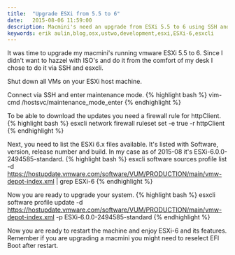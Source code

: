 ```yaml
---
title:  "Upgrade ESXi from 5.5 to 6"
date:   2015-08-06 11:59:00
description: Macmini's need an upgrade from ESXi 5.5 to 6 using SSH and esxcli
keywords: erik aulin,blog,osx,ustwo,development,esxi,ESXi-6,esxcli
---
```


It was time to upgrade my macmini's running vmware ESXi 5.5 to 6.
Since I didn't want to hazzel with ISO's and do it from the comfort of my desk I chose to do it via SSH and esxcli.

Shut down all VMs on your ESXi host machine.

Connect via SSH and enter maintenance mode.
{% highlight bash %}
vim-cmd /hostsvc/maintenance_mode_enter
{% endhighlight %}

To be able to download the updates you need a firewall rule for httpClient.
{% highlight bash %}
esxcli network firewall ruleset set -e true -r httpClient
{% endhighlight %}

Next, you need to list the ESXi 6.x files available. It's listed with Software, version, release number and build. In my case as of 2015-08 it's ESXi-6.0.0-2494585-standard.
{% highlight bash %}
esxcli software sources profile list -d https://hostupdate.vmware.com/software/VUM/PRODUCTION/main/vmw-depot-index.xml | grep ESXi-6
{% endhighlight %}

Now you are ready to upgrade your system.
{% highlight bash %}
esxcli software profile update -d https://hostupdate.vmware.com/software/VUM/PRODUCTION/main/vmw-depot-index.xml -p ESXi-6.0.0-2494585-standard
{% endhighlight %}

Now you are ready to restart the machine and enjoy ESXi-6 and its features.
Remember if you are upgrading a macmini you might need to reselect EFI Boot after restart.

